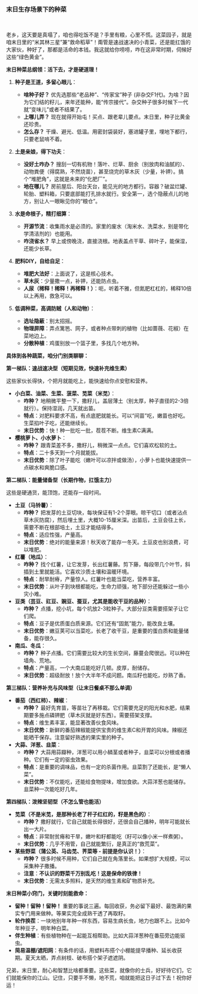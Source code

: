 ### 末日生存场景下的种菜


<br>


老乡，这天要是真塌了，咱也得吃饭不是？手里有粮，心里不慌。这菜园子，就是咱末日里的“米其林三星”兼“救命稻草”！甭管是速战速决的小青菜，还是能扛饿的大家伙，种好了，那都是活命的本钱。我这就给你唠唠，咋在这非常时期，伺候好这些“绿色黄金”。

**末日种菜总纲领：活下去，才是硬道理！**

1. **种子是王道，多留心眼儿**：

   * **啥种子好？** 优先选那些“老品种”、“传家宝”种子 (非杂交F1代)。为啥？因为它们结的籽儿，来年还能种，能“传宗接代”。杂交种子很多时候下一代就“变味儿”或者不结果了。
   * **上哪儿弄？** 现在就得开始屯！买点、跟老辈儿要点。末日里，种子比黄金还珍贵。
   * **怎么存？** 干燥、避光、低温。用密封袋装好，塞进罐子里，埋地下都行，只要老鼠啃不着。
2. **土是亲娘，得下功夫**：

   * **没好土咋办？** 搜刮一切有机物！落叶、烂草、厨余（别放肉和油腻的）、动物粪便（得腐熟，不然烧苗），甚至烧完的草木灰（少量，补钾）。搞个“堆肥角”，这就是未来的“化肥厂”。
   * **地在哪儿？** 房前屋后、阳台天台，能见光的地方都行。容器？破盆烂罐、轮胎、塑料箱，只要底部能打孔排水就行。安全第一，选个隐蔽点儿的地方，别让人一眼瞅见你的“粮仓”。
3. **水是命根子，精打细算**：

   * **开源节流**：收集雨水是必须的。家里的废水（淘米水、洗菜水，别是带化学清洁剂的）也能用。
   * **咋浇省水？** 早上或傍晚浇，直接浇根。地表盖点干草、碎叶子，能保湿，还能少长草。
4. **肥料DIY，自给自足**：

   * **堆肥大法好**：上面说了，这是核心技术。
   * **草木灰**：少量撒一点，补钾，还能防点虫。
   * **人尿（稀释！稀释！再稀释！）**：呃，听着不雅，但氮肥杠杠的，稀释10倍以上再用，救急可以。
5. **低调种菜，高调防贼（人和动物）**：

   * **选址隐蔽**：别太招摇。
   * **物理屏障**：弄点篱笆、网子，或者种点带刺的植物（比如蔷薇、花椒）在菜地边上。
   * **分散种植**：鸡蛋别放一个篮子里，多找几个地方种。

**具体到各种蔬菜，咱分门别类聊聊：**

**第一梯队：速战速决型（短期见效，快速补充维生素）**

这些家伙长得快，个把月就能吃上，能快速给你点安慰和营养。

* **小白菜、油菜、生菜、菠菜、苋菜（米苋）**：
  * **咋种？** 地稍微平整一下，撒籽儿，盖层薄土（别太厚，种子直径的2-3倍就行）。保持湿润，几天就出苗。
  * **特点**：对肥料要求不高，有点底肥就能长。可以“间苗”吃，嫩苗也好吃。生菜掐叶子吃，还能继续长。
  * **末日优势**：快！种一批吃一批，茬茬不断。维生素C满满。
* **樱桃萝卜、小水萝卜**：
  * **咋种？** 跟青菜差不多，撒籽儿，稍微深一点点。它们喜欢松软的土。
  * **特点**：二十多天到一个月就能拔。
  * **末日优势**：除了叶子能吃（嫩叶可以凉拌或做汤），小萝卜也能快速提供一点碳水和爽脆口感。

**第二梯队：能量储备型（长期作物，扛饿主力）**

这些是硬通货，能顶饱，还能存一段时间。

* **土豆（马铃薯）**：
  * **咋种？** 把发芽的土豆切块，每块保证有1-2个芽眼。晾干切口（或者沾点草木灰防腐），然后埋土里，大概10-15厘米深。出苗后，土豆会往上长，需要不断在根部培土，土豆才能结得多。
  * **特点**：适应性强，产量高。
  * **末日优势**：绝对的能量来源！秋天收了能存一冬天。土豆皮也别浪费，可以堆肥。
* **红薯（地瓜）**：
  * **咋种？** 找个红薯，让它发芽，长出红薯藤。剪下藤，每段带几个叶节，斜插到土里就能活。它喜欢沙质土壤和温暖环境。
  * **特点**：耐旱耐瘠，产量惊人。红薯叶也能当菜吃，营养丰富。
  * **末日优势**：从叶子到块根都能吃，生命力顽强，地下部分还能躲过一些小灾小难。
* **豆类（芸豆、豇豆、豌豆、蚕豆，尤其是能收干豆的品种）**：
  * **咋种？** 点播，挖小坑，每个坑放2-3粒种子。大部分豆类需要搭架子让它们爬。
  * **特点**：豆子是优质蛋白质来源。它们还有“固氮”能力，能改良土壤。
  * **末日优势**：嫩豆荚可以当菜吃，长老了收干豆，是重要的蛋白质和能量储备，能存很久。
* **南瓜、冬瓜**：
  * **咋种？** 种子点播。它们需要比较大的生长空间，藤蔓会爬很远。可以种在墙角、荒地。
  * **特点**：产量高，一个大南瓜能吃好几顿。皮厚，耐储存。
  * **末日优势**：超级耐放！放个大半年不成问题。南瓜籽也能吃，炒熟了香。

**第三梯队：营养补充与风味型（让末日餐桌不那么单调）**

* **番茄（西红柿）、辣椒**：
  * **咋种？** 最好先育苗，等苗壮了再移栽。它们需要充足的阳光和水肥，结果期要多施点磷钾肥（草木灰就是好东西）。需要搭架支撑。
  * **特点**：维生素丰富，能显著改善伙食风味。
  * **末日优势**：新鲜的番茄辣椒能提供宝贵的维生素C和开胃的风味。辣椒还能晒干保存。注意留好熟透的果实里的种子。
* **大蒜、洋葱、韭菜**：
  * **咋种？** 大蒜用蒜瓣种，洋葱可以用小鳞茎或者种子，韭菜可以分根或者播种。它们有一定的驱虫效果。
  * **特点**：是重要的调味品，也有一定的杀菌作用。韭菜割了还能长，是“懒人菜”。
  * **末日优势**：不仅能吃，还能给食物提味，增加食欲。大蒜洋葱也能储存。韭菜种一次能吃好几年。

**第四梯队：泼辣坚韧型（不怎么管也能活）**

* **苋菜（不是米苋，是那种长老了杆子红红的，籽是黑色的）**：
  * **咋种？** 撒籽就行，它自己就能长得很好，还很会自己播种，明年可能就长出一大片。
  * **特点**：非常耐贫瘠和干旱，嫩叶和籽都能吃（籽可以像小米一样煮粥）。
  * **末日优势**：几乎不用管，自己就能繁衍，是真正的“救荒菜”。
* **某些野菜（蒲公英、马齿苋、荠菜等 - 前提是你认识！）**：
  * **咋种？** 很多时候不用种，它们自己就在角落里长。如果想扩大规模，可以采集种子撒播。
  * **注意**：**不认识的野菜千万别乱吃！这是保命的铁律！**
  * **末日优势**：无需太多照料，是天然的维生素和矿物质补充。

**末日种菜小窍门，关键时刻能救命：**

* **留种！留种！留种！** 重要的事说三遍。每回收获，务必留下最好、最饱满的果实专门用来做种。等果实完全成熟干透了再取籽。
* **轮作换茬**：一块地别年年种一样东西，容易生病长虫，地力也跟不上。比如今年种豆子，明年种白菜。
* **伴生种植**：有些植物种在一起能互相帮助。比如大蒜洋葱种在番茄旁边能驱虫。
* **简易温棚/遮阳网**：有条件的话，用塑料布搭个小棚能提早播种、延长收获期。夏天太晒，弄点树枝、破布搭个架子遮遮阴。

兄弟，末日里，耐心和智慧比啥都重要。这些菜，就像你的士兵，好好待它们，它们就能保你的江山。记住，只要手不懒，地不荒，咱就能把这日子过下去！祝你好运！
